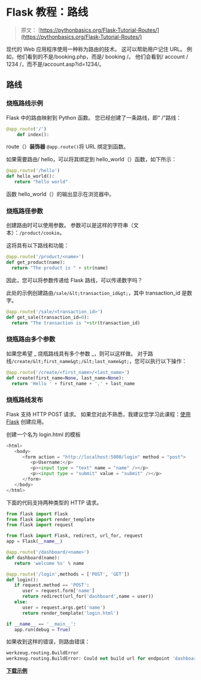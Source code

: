 # Flask 教程：路线

> 原文： [https://pythonbasics.org/Flask-Tutorial-Routes/](https://pythonbasics.org/Flask-Tutorial-Routes/)

现代的 Web 应用程序使用一种称为路由的技术。 这可以帮助用户记住 URL。 例如，他们看到的不是/booking.php，而是/ booking /。 他们会看到/ account / 1234 /，而不是/account.asp?id=1234/。



## 路线

### 烧瓶路线示例

Flask 中的路由映射到 Python 函数。 您已经创建了一条路线，即“ /”路线：

```py
@app.route('/')
    def index():

```

route（）**装饰器** `@app.route()`将 URL 绑定到函数。

如果需要路由/ hello，可以将其绑定到 hello_world（）函数，如下所示：

```py
@app.route('/hello')
def hello_world():
   return "hello world"

```

函数 hello_world（）的输出显示在浏览器中。

### 烧瓶路径参数

创建路由时可以使用参数。 参数可以是这样的字符串（文本）：`/product/cookie`。

这将具有以下路线和功能：

```py
@app.route('/product/<name>')
def get_product(name):
  return "The product is " + str(name)

```

因此，您可以将参数传递给 Flask 路线，可以传递数字吗？

此处的示例创建路由`/sale/&lt;transaction_id&gt;`，其中 transaction_id 是数字。

```py
@app.route('/sale/<transaction_id>')
def get_sale(transaction_id=0):
  return "The transaction is "+str(transaction_id)

```

### 烧瓶路由多个参数

如果您希望 _ 烧瓶路线具有多个参数 _，则可以这样做。 对于路线`/create/&lt;first_name&gt;/&lt;last_name&gt;`，您可以执行以下操作：

```py
@app.route('/create/<first_name>/<last_name>')
def create(first_name=None, last_name=None):
  return 'Hello ' + first_name + ',' + last_name

```

### 烧瓶路线发布

Flask 支持 HTTP POST 请求。 如果您对此不熟悉，我建议您学习此课程：[使用 Flask](https://gum.co/IMzBy) 创建应用。

创建一个名为 login.html 的模板

```py
<html>
   <body>
      <form action = "http://localhost:5000/login" method = "post">
         <p>Username:</p>
         <p><input type = "text" name = "name" /></p>
         <p><input type = "submit" value = "submit" /></p>
      </form>
   </body>
</html>

```

下面的代码支持两种类型的 HTTP 请求。

```py
from flask import Flask
from flask import render_template
from flask import request

from flask import Flask, redirect, url_for, request
app = Flask(__name__)

@app.route('/dashboard/<name>')
def dashboard(name):
   return 'welcome %s' % name

@app.route('/login',methods = ['POST', 'GET'])
def login():
   if request.method == 'POST':
      user = request.form['name']
      return redirect(url_for('dashboard',name = user))
   else:
      user = request.args.get('name')
      return render_template('login.html')

if __name__ == '__main__':
   app.run(debug = True)

```

如果收到这样的错误，则路由错误：

```py
werkzeug.routing.BuildError
werkzeug.routing.BuildError: Could not build url for endpoint 'dashboard'. Did you forget to specify values ['name']? 
```

**[下载示例](https://gum.co/IMzBy)**